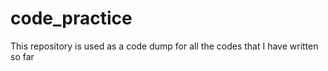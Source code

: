 # code_practice
This repository is used as a code dump for all the codes that I have written so far
